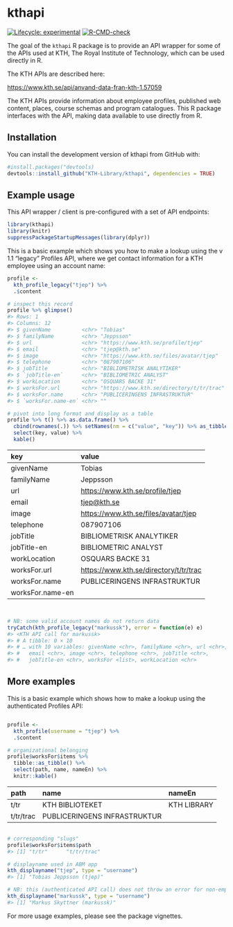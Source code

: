 
<!-- README.md is generated from README.Rmd. Please edit that file -->

# kthapi

<!-- badges: start -->

[![Lifecycle:
experimental](https://img.shields.io/badge/lifecycle-experimental-orange.svg)](https://www.tidyverse.org/lifecycle/#experimental)
[![R-CMD-check](https://github.com/KTH-Library/kthapi/workflows/R-CMD-check/badge.svg)](https://github.com/KTH-Library/kthapi/actions)
<!-- badges: end -->

The goal of the `kthapi` R package is to provide an API wrapper for some
of the APIs used at KTH, The Royal Institute of Technology, which can be
used directly in R.

The KTH APIs are described here:

<https://www.kth.se/api/anvand-data-fran-kth-1.57059>

The KTH APIs provide information about employee profiles, published web
content, places, course schemas and program catalogues. This R package
interfaces with the API, making data available to use directly from R.

## Installation

You can install the development version of kthapi from GitHub with:

``` r
#install.packages("devtools)
devtools::install_github("KTH-Library/kthapi", dependencies = TRUE)
```

## Example usage

This API wrapper / client is pre-configured with a set of API endpoints:

``` r
library(kthapi)
library(knitr)
suppressPackageStartupMessages(library(dplyr))
```

This is a basic example which shows you how to make a lookup using the v
1.1 “legacy” Profiles API, where we get contact information for a KTH
employee using an account name:

``` r
profile <- 
  kth_profile_legacy("tjep") %>% 
  .$content 

# inspect this record
profile %>% glimpse()
#> Rows: 1
#> Columns: 12
#> $ givenName          <chr> "Tobias"
#> $ familyName         <chr> "Jeppsson"
#> $ url                <chr> "https://www.kth.se/profile/tjep"
#> $ email              <chr> "tjep@kth.se"
#> $ image              <chr> "https://www.kth.se/files/avatar/tjep"
#> $ telephone          <chr> "087907106"
#> $ jobTitle           <chr> "BIBLIOMETRISK ANALYTIKER"
#> $ `jobTitle-en`      <chr> "BIBLIOMETRIC ANALYST"
#> $ workLocation       <chr> "OSQUARS BACKE 31"
#> $ worksFor.url       <chr> "https://www.kth.se/directory/t/tr/trac"
#> $ worksFor.name      <chr> "PUBLICERINGENS INFRASTRUKTUR"
#> $ `worksFor.name-en` <chr> ""

# pivot into long format and display as a table
profile %>% t() %>% as.data.frame() %>%  
  cbind(rownames(.)) %>% setNames(nm = c("value", "key")) %>% as_tibble() %>%
  select(key, value) %>%
  kable()
```

| key              | value                                    |
|:-----------------|:-----------------------------------------|
| givenName        | Tobias                                   |
| familyName       | Jeppsson                                 |
| url              | <https://www.kth.se/profile/tjep>        |
| email            | <tjep@kth.se>                            |
| image            | <https://www.kth.se/files/avatar/tjep>   |
| telephone        | 087907106                                |
| jobTitle         | BIBLIOMETRISK ANALYTIKER                 |
| jobTitle-en      | BIBLIOMETRIC ANALYST                     |
| workLocation     | OSQUARS BACKE 31                         |
| worksFor.url     | <https://www.kth.se/directory/t/tr/trac> |
| worksFor.name    | PUBLICERINGENS INFRASTRUKTUR             |
| worksFor.name-en |                                          |

``` r


# NB: some valid account names do not return data
tryCatch(kth_profile_legacy("markussk"), error = function(e) e)
#> <KTH API call for markussk>
#> # A tibble: 0 × 10
#> # … with 10 variables: givenName <chr>, familyName <chr>, url <chr>,
#> #   email <chr>, image <chr>, telephone <chr>, jobTitle <chr>,
#> #   jobTitle-en <chr>, worksFor <list>, workLocation <chr>
```

## More examples

This is a basic example which shows how to make a lookup using the
authenticated Profiles API:

``` r

profile <- 
  kth_profile(username = "tjep") %>%
  .$content

# organizational belonging
profile$worksFor$items %>% 
  tibble::as_tibble() %>%
  select(path, name, nameEn) %>%
  knitr::kable()
```

| path      | name                         | nameEn      |
|:----------|:-----------------------------|:------------|
| t/tr      | KTH BIBLIOTEKET              | KTH LIBRARY |
| t/tr/trac | PUBLICERINGENS INFRASTRUKTUR |             |

``` r

# corresponding "slugs"
profile$worksFor$items$path
#> [1] "t/tr"      "t/tr/trac"

# displayname used in ABM app
kth_displayname("tjep", type = "username")
#> [1] "Tobias Jeppsson (tjep)"

# NB: this (authenticated API call) does not throw an error for non-employees
kth_displayname("markussk", type = "username")
#> [1] "Markus Skyttner (markussk)"
```

For more usage examples, please see the package vignettes.
